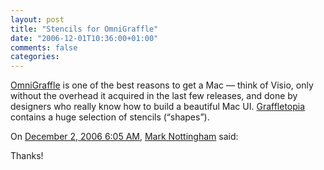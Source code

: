 ```yaml
---
layout: post
title: "Stencils for OmniGraffle"
date: "2006-12-01T10:36:00+01:00"
comments: false
categories: 
---
```


<p><a href="http://www.omnigroup.com/applications/omnigraffle/">OmniGraffle</a> is one of the best reasons to get a Mac &#8212; think of Visio, only without the overhead it acquired in the last few releases, and done by designers who really know how to build a beautiful Mac UI. <a href="http://graffletopia.com/">Graffletopia</a> contains a huge selection of stencils (&#8220;shapes&#8221;).</p>

<section class="comments">

<div class="comment" id="comment-1112">
On <a href="#comment-1112" title="Permalink to this comment">December  2, 2006  6:05 AM</a>, <a href="http://www.mnot.net/" title="http://www.mnot.net/" rel="nofollow">Mark Nottingham</a>
said:
<p>Thanks!</p>


</section>


